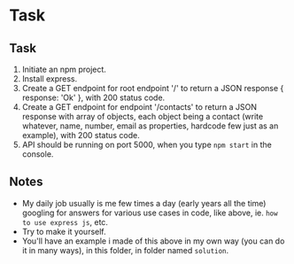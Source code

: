 # Task

## Task

1. Initiate an npm project.
2. Install express.
3. Create a GET endpoint for root endpoint '/' to return a JSON response { response: 'Ok' }, with 200 status code.
4. Create a GET endpoint for endpoint '/contacts' to return a JSON response with array of objects, each object being a contact (write whatever, name, number, email as properties, hardcode few just as an example), with 200 status code.
5. API should be running on port 5000, when you type `npm start` in the console.

## Notes

- My daily job usually is me few times a day (early years all the time) googling for answers for various use cases in code, like above, ie. `how to use express js`, etc.
- Try to make it yourself.
- You'll have an example i made of this above in my own way (you can do it in many ways), in this folder, in folder named `solution`.
